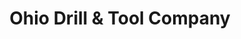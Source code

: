 ---
title: "Ohio Drill & Tool Company"
url: /homeworth/ohio-drill-und-tool-company/
shop: Eisenwaren
---